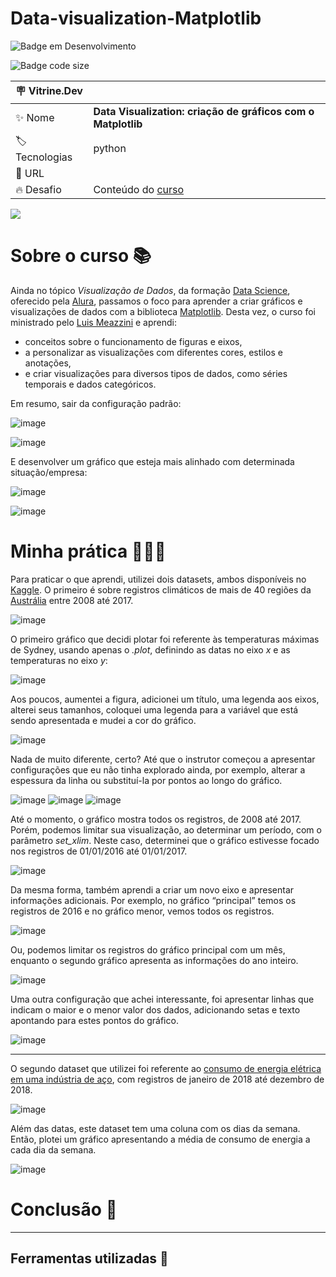 # Data-visualization-Matplotlib
![Badge em Desenvolvimento](http://img.shields.io/static/v1?label=STATUS&message=EM%20DESENVOLVIMENTO&color=GREEN&style=for-the-badge)

![Badge code size](https://img.shields.io/github/languages/code-size/fab-souza/Data-visualization-Matplotlib)

| :placard: Vitrine.Dev |    |
| -------------  | --- |
| :sparkles: Nome        | **Data Visualization: criação de gráficos com o Matplotlib**
| :label: Tecnologias | python
| :rocket: URL         | 
| :fire: Desafio     | Conteúdo do [curso](https://www.alura.com.br/curso-online-customizacao-matplot)

![](https://github.com/fab-souza/Data-visualization-Matplotlib/assets/67301805/ae79c8d4-bb38-4c86-a56c-0e1f3f65244c)

# Sobre o curso 📚

Ainda no tópico *Visualização de Dados*, da formação [Data Science](https://www.alura.com.br/formacao-data-science), oferecido pela [Alura](https://www.alura.com.br/), passamos o foco para aprender a criar gráficos e visualizações de dados com a biblioteca [Matplotlib](https://matplotlib.org/). Desta vez, o curso foi ministrado pelo [Luis Meazzini](https://www.linkedin.com/in/lmeazzini/) e aprendi:

- conceitos sobre o funcionamento de figuras e eixos, 
- a personalizar as visualizações com diferentes cores, estilos e anotações, 
- e criar visualizações para diversos tipos de dados, como séries temporais e dados categóricos.

Em resumo, sair da configuração padrão:

![image](https://github.com/fab-souza/Data-visualization-Matplotlib/assets/67301805/aeba1e89-4b60-4cda-b6b9-85dca745ffd1)

![image](https://github.com/fab-souza/Data-visualization-Matplotlib/assets/67301805/ebc8d736-6f4f-49b0-9574-ef24e34dd4fa)

E desenvolver um gráfico que esteja mais alinhado com determinada situação/empresa:

![image](https://github.com/fab-souza/Data-visualization-Matplotlib/assets/67301805/84ccf88f-a1ad-4403-b01b-ef9bf5d772b5)

![image](https://github.com/fab-souza/Data-visualization-Matplotlib/assets/67301805/b33849cd-7d7e-4fac-a2ec-9b7bcf8db312)

# Minha prática 👩🏻‍💻

Para praticar o que aprendi, utilizei dois datasets, ambos disponíveis no [Kaggle](https://www.kaggle.com). O primeiro é sobre registros climáticos de mais de 40 regiões da [Austrália](https://www.kaggle.com/datasets/jsphyg/weather-dataset-rattle-package/) entre 2008 até 2017.

![image](https://github.com/fab-souza/Data-visualization-Matplotlib/assets/67301805/c26350c4-6660-4cb4-9aad-9999a631dbb0)

O primeiro gráfico que decidi plotar foi referente às temperaturas máximas de Sydney, usando apenas o *.plot*, definindo as datas no eixo *x* e as temperaturas no eixo *y*:

![image](https://github.com/fab-souza/Data-visualization-Matplotlib/assets/67301805/81161c90-f880-4177-afab-774dc1d5abec)

Aos poucos, aumentei a figura, adicionei um título, uma legenda aos eixos, alterei seus tamanhos, coloquei uma legenda para a variável que está sendo apresentada e mudei a cor do gráfico.

![image](https://github.com/fab-souza/Data-visualization-Matplotlib/assets/67301805/65b11db0-11f8-46af-9292-5c67ae663242)

Nada de muito diferente, certo? Até que o instrutor começou a apresentar configurações que eu não tinha explorado ainda, por exemplo, alterar a espessura da linha ou substituí-la por pontos ao longo do gráfico.

![image](https://github.com/fab-souza/Data-visualization-Matplotlib/assets/67301805/1d0576bb-3d6c-4c2d-abc6-06e80aff14b6)
![image](https://github.com/fab-souza/Data-visualization-Matplotlib/assets/67301805/6841eac3-367a-43ed-85f9-ac157eaccadc)
![image](https://github.com/fab-souza/Data-visualization-Matplotlib/assets/67301805/fb1a4b11-f347-48d1-aa9a-450a8aea2e17)

Até o momento, o gráfico mostra todos os registros, de 2008 até 2017. Porém, podemos limitar sua visualização, ao determinar um período, com o parâmetro *set_xlim*. Neste caso, determinei que o gráfico estivesse focado nos registros de 01/01/2016 até 01/01/2017.

![image](https://github.com/fab-souza/Data-visualization-Matplotlib/assets/67301805/5491237f-3c10-4fe1-ae8f-6f1ba323b4c9)

Da mesma forma, também aprendi a criar um novo eixo e apresentar informações adicionais. Por exemplo, no gráfico “principal” temos os registros de 2016 e no gráfico menor, vemos todos os registros.

![image](https://github.com/fab-souza/Data-visualization-Matplotlib/assets/67301805/db1a82e5-cf61-4d19-856f-b208031633d9)

Ou, podemos limitar os registros do gráfico principal com um mês, enquanto o segundo gráfico apresenta as informações do ano inteiro.

![image](https://github.com/fab-souza/Data-visualization-Matplotlib/assets/67301805/7a5d06bc-a4fa-4baa-906c-97da9c1cfc78)

Uma outra configuração que achei interessante, foi apresentar linhas que indicam o maior e o menor valor dos dados, adicionando setas e texto apontando para estes pontos do gráfico.

![image](https://github.com/fab-souza/Data-visualization-Matplotlib/assets/67301805/5fa01b46-e9cb-403a-9795-34c9e0deac4f)

---

O segundo dataset que utilizei foi referente ao [consumo de energia elétrica em uma indústria de aço](https://www.kaggle.com/datasets/csafrit2/steel-industry-energy-consumption/), com registros de janeiro de 2018 até dezembro de 2018. 

![image](https://github.com/fab-souza/Data-visualization-Matplotlib/assets/67301805/b7364299-2d33-4dd6-b15d-ed53064362c2)

Além das datas, este dataset tem uma coluna com os dias da semana. Então, plotei um gráfico apresentando a média de consumo de energia a cada dia da semana.

![image](https://github.com/fab-souza/Data-visualization-Matplotlib/assets/67301805/2f2b8a7d-ab6b-4e4f-a4c2-294598cffb90)















# Conclusão 🏁



---

## Ferramentas utilizadas 🧰
